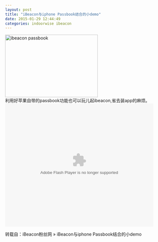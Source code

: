 ```yaml
---
layout: post
title: "iBeacon与iphone Passbook结合的小demo"
date: 2015-01-29 12:44:49
categories: indoorwise ibeacon
---
```

<p><a href="http://www.ibeaconfans.com/wp-content/uploads/2015/01/ibeacon-passbook.jpg"><img alt="ibeacon passbook" class="alignnone size-medium wp-image-1151" height="203" src="http://www.ibeaconfans.com/wp-content/uploads/2015/01/ibeacon-passbook-300x203.jpg" width="300"/></a><br/>
利用好苹果自带的passbook功能也可以玩儿起ibeacon,省去装app的麻烦。<br/>
<embed align="middle" allowfullscreen="true" allowscriptaccess="always" height="400" quality="high" src="http://player.youku.com/player.php/sid/XODcyODkwMzIw/v.swf" type="application/x-shockwave-flash" width="480"></embed></p>


<p>转载自：iBeacon粉丝网 » iBeacon与iphone Passbook结合的小demo</p>